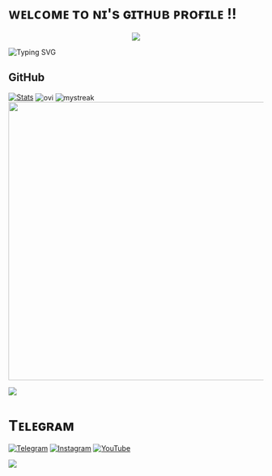 # ᴡᴇʟᴄᴏᴍᴇ ᴛᴏ ɴɪ's ɢɪᴛʜᴜʙ ᴘʀᴏғɪʟᴇ !!
<p align="center">
<img src="https://envs.sh/7Fa.jpeg">
</p>

![Typing SVG](https://readme-typing-svg.herokuapp.com/?color=FC9733&lines=𝚆𝚑𝚊𝚝'𝚜+𝚞𝚙+!+𝙼𝚢+𝚗𝚊𝚖𝚎+𝚒𝚜+𝙽𝚒𝚜𝚑𝚊𝚗𝚝;You+can+see+the+bots+made+by+me+by+going+to+Telegram;𝒯𝒽𝒶𝓃𝓀𝓈!+ꜰᴏʀ+ᴠɪꜱɪᴛɪɴɢ+ʜᴇʀᴇ..+.❤️;)
</p>

## GitHub 

[![Stats](https://github-readme-stats.vercel.app/api?username=NIXBOTZ&hide=prs&count_public=true&show_icons=true&theme=algolia)](https://github.com/NIXBOTZ)
<img align="center" src="https://github-readme-stats.vercel.app/api/top-langs?username=NIXBOTZ&show_icons=true&locale=en&layout=compact&theme=chartreuse-dark" alt="ovi"/>
<img align="center" src="https://github-readme-streak-stats.herokuapp.com/?user=NIXBOTZ&theme=chartreuse-dark" alt="mystreak"/>
<a href="https://github.com/NIXBOTZ"><img width=550 src="https://github-profile-trophy.vercel.app/?username=NIXBOTZ&theme=dracula&no-frame=true&title=Followers,Stars,Commit,Repository,Issues"/></a>

<img src="https://envs.sh/gRE.png">

# Tᴇʟᴇɢʀᴀᴍ
<p align="left">
<a href="https://telegram.me/NIXBOTZ"><img alt="Telegram" src="https://img.shields.io/badge/𝙽𝙸𝚇𝙱𝙾𝚃𝚉™-2CA5E0?style=for-the-badge&logo=telegram&logoColor=white"/></a>
<a href="https://telegram.me/NIXBOTZ"><img alt="Instagram" src="https://img.shields.io/badge/𝙽𝙸𝚇𝙱𝙾𝚃𝚉™-%23E4405F?style=for-the-badge&logo=Instagram&logoColor=white"/></a>
<a href="https://telegram.me/NIXBOTZ"><img alt="YouTube" src="https://img.shields.io/badge/𝙽𝙸𝚇𝙱𝙾𝚃𝚉™-%23FF0000?style=for-the-badge&logo=YouTube&logoColor=white"/></a></p>



<img src="https://user-images.githubusercontent.com/73097560/115834477-dbab4500-a447-11eb-908a-139a6edaec5c.gif">

</div>
